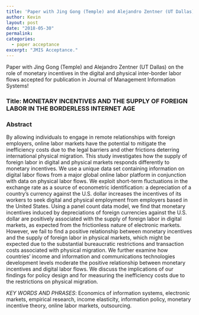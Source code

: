 ```yaml
---
title: 'Paper with Jing Gong (Temple) and Alejandro Zentner (UT Dallas) accepted for publication at the Journal of Management Information Systems.'
author: Kevin
layout: post
date: "2018-05-30"
permalink:
categories:
  - paper acceptance
excerpt: "JMIS Acceptance."
---
```


Paper with Jing Gong (Temple) and Alejandro Zentner (UT Dallas) on the role of monetary incentives in the digital and physical inter-border labor flows accepted for publication in Journal of Management Information Systems!

### Title: MONETARY INCENTIVES AND THE SUPPLY OF FOREIGN LABOR IN THE BORDERLESS INTERNET AGE

### Abstract

By allowing individuals to engage in remote relationships with foreign employers, online labor markets have the potential to mitigate the inefficiency costs due to the legal barriers and other frictions deterring international physical migration. This study investigates how the supply of foreign labor in digital and physical markets responds differently to monetary incentives. We use a unique data set containing information on digital labor flows from a major global online labor platform in conjunction with data on physical labor flows. We exploit short-term fluctuations in the exchange rate as a source of econometric identification: a depreciation of a country’s currency against the U.S. dollar increases the incentives of its workers to seek digital and physical employment from employers based in the United States. Using a panel count data model, we find that monetary incentives induced by depreciations of foreign currencies against the U.S. dollar are positively associated with the supply of foreign labor in digital markets, as expected from the frictionless nature of electronic markets. However, we fail to find a positive relationship between monetary incentives and the supply of foreign labor in physical markets, which might be expected due to the substantial bureaucratic restrictions and transaction costs associated with physical migration. We further examine how countries’ income and information and communications technologies development levels moderate the positive relationship between monetary incentives and digital labor flows. We discuss the implications of our findings for policy design and for measuring the inefficiency costs due to the restrictions on physical migration. 

*KEY WORDS AND PHRASES*: Economics of information systems, electronic markets, empirical research, income elasticity, information policy, monetary incentive theory, online labor markets, outsourcing.

